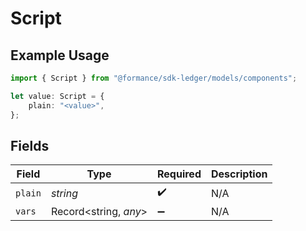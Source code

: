 # Script

## Example Usage

```typescript
import { Script } from "@formance/sdk-ledger/models/components";

let value: Script = {
    plain: "<value>",
};
```

## Fields

| Field                 | Type                  | Required              | Description           |
| --------------------- | --------------------- | --------------------- | --------------------- |
| `plain`               | *string*              | :heavy_check_mark:    | N/A                   |
| `vars`                | Record<string, *any*> | :heavy_minus_sign:    | N/A                   |